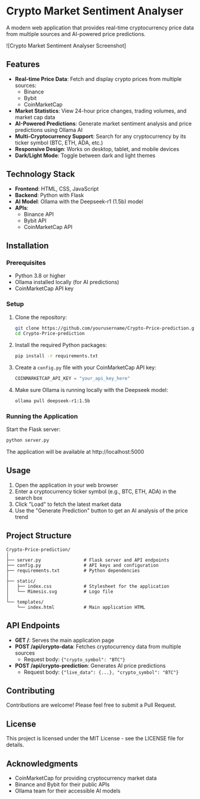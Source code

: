 # Crypto Market Sentiment Analyser

A modern web application that provides real-time cryptocurrency price data from multiple sources and AI-powered price predictions.

![Crypto Market Sentiment Analyser Screenshot]

## Features

- **Real-time Price Data**: Fetch and display crypto prices from multiple sources:
  - Binance
  - Bybit
  - CoinMarketCap
- **Market Statistics**: View 24-hour price changes, trading volumes, and market cap data
- **AI-Powered Predictions**: Generate market sentiment analysis and price predictions using Ollama AI
- **Multi-Cryptocurrency Support**: Search for any cryptocurrency by its ticker symbol (BTC, ETH, ADA, etc.)
- **Responsive Design**: Works on desktop, tablet, and mobile devices
- **Dark/Light Mode**: Toggle between dark and light themes

## Technology Stack

- **Frontend**: HTML, CSS, JavaScript
- **Backend**: Python with Flask
- **AI Model**: Ollama with the Deepseek-r1 (1.5b) model
- **APIs**:
  - Binance API
  - Bybit API
  - CoinMarketCap API

## Installation

### Prerequisites

- Python 3.8 or higher
- Ollama installed locally (for AI predictions)
- CoinMarketCap API key

### Setup

1. Clone the repository:
   ```bash
   git clone https://github.com/yourusername/Crypto-Price-prediction.git
   cd Crypto-Price-prediction
   ```

2. Install the required Python packages:
   ```bash
   pip install -r requirements.txt
   ```

3. Create a `config.py` file with your CoinMarketCap API key:
   ```python
   COINMARKETCAP_API_KEY = "your_api_key_here"
   ```

4. Make sure Ollama is running locally with the Deepseek model:
   ```bash
   ollama pull deepseek-r1:1.5b
   ```

### Running the Application

Start the Flask server:
```bash
python server.py
```

The application will be available at http://localhost:5000

## Usage

1. Open the application in your web browser
2. Enter a cryptocurrency ticker symbol (e.g., BTC, ETH, ADA) in the search box
3. Click "Load" to fetch the latest market data
4. Use the "Generate Prediction" button to get an AI analysis of the price trend

## Project Structure

```
Crypto-Price-prediction/
│
├── server.py                # Flask server and API endpoints
├── config.py                # API keys and configuration
├── requirements.txt         # Python dependencies
│
├── static/
│   ├── index.css            # Stylesheet for the application
│   └── Mimesis.svg          # Logo file
│
└── templates/
    └── index.html           # Main application HTML
```

## API Endpoints

- **GET /**: Serves the main application page
- **POST /api/crypto-data**: Fetches cryptocurrency data from multiple sources
  - Request body: `{"crypto_symbol": "BTC"}`
- **POST /api/crypto-prediction**: Generates AI price predictions
  - Request body: `{"live_data": {...}, "crypto_symbol": "BTC"}`

## Contributing

Contributions are welcome! Please feel free to submit a Pull Request.

## License

This project is licensed under the MIT License - see the LICENSE file for details.

## Acknowledgments

- CoinMarketCap for providing cryptocurrency market data
- Binance and Bybit for their public APIs
- Ollama team for their accessible AI models
